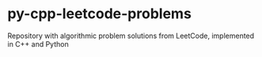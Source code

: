 # py-cpp-leetcode-problems
Repository with algorithmic problem solutions from LeetCode, implemented in C++ and Python
